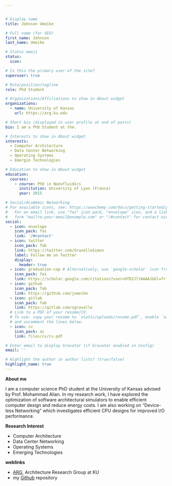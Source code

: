 ```yaml
---


# Display name
title: Johnson Umeike

# Full name (for SEO)
first_name: Johnson
last_name: Umeike

# Status emoji
status:
  icon:

# Is this the primary user of the site?
superuser: true

# Role/position/tagline
role: Phd Student

# Organizations/Affiliations to show in About widget
organizations:
  - name: University of Kansas
    url: https://arg.ku.edu

# Short bio (displayed in user profile at end of posts)
bio: I am a PhD Student at the.

# Interests to show in About widget
interests:
  - Computer Architecture
  - Data Center Networking
  - Operating Systems
  - Emergin Technologies

# Education to show in About widget
education:
  courses:
    - course: PhD in Nanofluidics
      institution: University of Lyon (France)
      year: 2015

# Social/Academic Networking
# For available icons, see: https://wowchemy.com/docs/getting-started/page-builder/#icons
#   For an email link, use "fas" icon pack, "envelope" icon, and a link in the
#   form "mailto:your-email@example.com" or "/#contact" for contact widget.
social:
  - icon: envelope
    icon_pack: fas
    link: '/#contact'
  - icon: twitter
    icon_pack: fab
    link: https://twitter.com/GravelleSimon
    label: Follow me on Twitter
    display:
      header: true
  - icon: graduation-cap # Alternatively, use `google-scholar` icon from `ai` icon pack
    icon_pack: fas
    link: https://scholar.google.com/citations?user=9fD2JlYAAAAJ&hl=fr
  - icon: github
    icon_pack: fab
    link: https://github.com/jumeike
  - icon: gitlab
    icon_pack: fab
    link: https://gitlab.com/sgravelle
  # Link to a PDF of your resume/CV.
  # To use: copy your resume to `static/uploads/resume.pdf`, enable `ai` icons in `params.yaml`,
  # and uncomment the lines below.
  - icon: cv
    icon_pack: ai
    link: files/cv/cv.pdf

# Enter email to display Gravatar (if Gravatar enabled in Config)
email: ''

# Highlight the author in author lists? (true/false)
highlight_name: true
---
```




**About me**

I am a computer science PhD student at the University of Kansas advised by Prof. Mohammad Alian. In my research work, I have explored the optimization of software architectural simulators to enable efficient computer design and reduce energy costs. I am also working on “Device-less Networking” which investigates efficient CPU designs for improved I/O performance.

**Research Interest**

* Computer Architecture
* Data Center Networking
* Operating Systems
* Emerging Technologies

**weblinks**

* [ARG](https://arg.ku.edu/), Architecture Research Group at KU
* my [Github](https://github.com/jumeike/) repository

